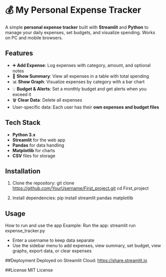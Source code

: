 # 💰 My Personal Expense Tracker
A simple **personal expense tracker** built with **Streamlit** and **Python** to manage your daily expenses, set budgets, and visualize spending. Works on PC and mobile browsers.

## Features
- ➕ **Add Expense**: Log expenses with category, amount, and optional notes  
- 📄 **Show Summary**: View all expenses in a table with total spending  
- 📊 **Show Graph**: Visualize expenses by category with a bar chart  
- 💡 **Budget & Alerts**: Set a monthly budget and get alerts when you exceed it  
- 🗑 **Clear Data**: Delete all expenses  
- User-specific data: Each user has their **own expenses and budget files**  

## Tech Stack
- **Python 3.x**  
- **Streamlit** for the web app  
- **Pandas** for data handling  
- **Matplotlib** for charts  
- **CSV** files for storage  

## Installation
1. Clone the repository:
git clone https://github.com/YourUsername/First_project.git
cd First_project

2. Install dependencies:
pip install streamlit pandas matplotlib

## Usage
How to run and use the app
Example:
Run the app:
streamlit run expense_tracker.py
- Enter a username to keep data separate  
- Use the sidebar menu to add expenses, view summary, set budget, view graphs, export data, or clear expenses

##Deployment
Deployed on Streamlit Cloud: https://share.streamlit.io

##License
MIT License





